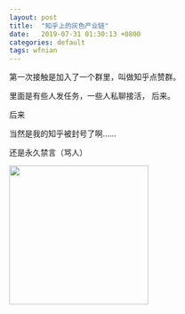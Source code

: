 ```yaml
---
layout: post
title:  "知乎上的灰色产业链"
date:   2019-07-31 01:30:13 +0800
categories: default
tags: wfnian
---
```

第一次接触是加入了一个群里，叫做知乎点赞群。

里面是有些人发任务，一些人私聊接活，
后来。

后来  

当然是我的知乎被封号了啊……    

还是永久禁言（骂人）

<img src="https://upload.cc/i1/2019/08/26/QxpHVU.jpeg" width="250">
